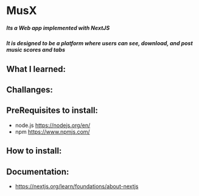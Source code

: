 # MusX
 ##### Its a Web app implemented with NextJS

 ##### It is designed to be a platform where users can see, download, and post music scores and tabs

## What I learned:

## Challanges:

## PreRequisites to install:
 <!-- - python https://www.python.org/downloads/
 - pipenv -->
 - node.js https://nodejs.org/en/
 - npm https://www.npmjs.com/

## How to install:

## Documentation:
 <!-- - https://auth0.com/blog/using-python-flask-and-angular-to-build-modern-apps-part-1/ -->
- https://nextjs.org/learn/foundations/about-nextjs
